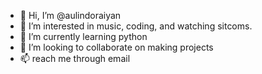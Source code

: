 - 👋 Hi, I’m @aulindoraiyan
- 👀 I’m interested in music, coding, and watching sitcoms. 
- 🌱 I’m currently learning python 
- 💞️ I’m looking to collaborate on making projects
- 📫 reach me through email

<!---
aulindoraiyan/aulindoraiyan is a ✨ special ✨ repository because its `README.md` (this file) appears on your GitHub profile.
You can click the Preview link to take a look at your changes.
--->
